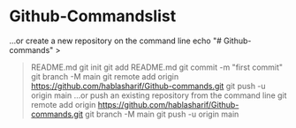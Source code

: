# Github-Commandslist
…or create a new repository on the command line echo "# Github-commands" >
> README.md git init git add README.md git commit -m "first commit" git branch -M main git remote add origin https://github.com/hablasharif/Github-commands.git git push -u origin main …or push an existing repository from the command line git remote add origin https://github.com/hablasharif/Github-commands.git git branch -M main git push -u origin main
